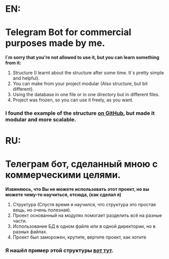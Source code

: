 # EN:
# Telegram Bot for commercial purposes made by me.

**I`m sorry that you're not allowed to use it, but you can learn something from it:**
1. Structure (I learnt about the structure after some time. It`s pretty simple and helpful).
2. You can make from your project modular (Also structure, but bit different).
3. Using the database in one file or in one directory but in different files.
4. Project was frozen, so you can use it freely, as you want.

### I found the example of the structure [on GitHub](https://github.com/Latand/aiogram-bot-template/tree/7c151a4077fa5bb33f9feaea454e60265d380995), but made it modular and more scalable.

# RU:
# Телеграм бот, сделанный мною с коммерческими целями.

**Извиняюсь, что Вы не можете использовать этот проект, но вы можете чему-то научиться, отсюда, (как сделал я)**
1. Структура (Спустя время я научился, что структура это простая вещь, но очень полезная).
2. Проект основанный на модулях помогает разделить всё на разные части.
3. Использование БД в одном файле или в одной директории, но в разных файлах.
4. Проект был заморожен, крутите, вертите проект, как хотите

### Я нашёл пример этой структуры [вот тут](https://telegra.ph/Novaya-struktura-dlya-bota-na-baze-aiogram-11-27?ysclid=lxqfy1rits845146884).
